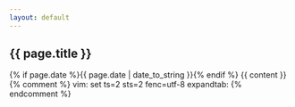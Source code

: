 ```yaml
---
layout: default
---
```

<article class="container-fluid">
  <h2>{{ page.title }}</h2>
  {% if page.date %}<date datetime="{{ page.date | date_to_xmlschema }}">{{ page.date | date_to_string }}</date>{% endif %}
  {{ content }}
</article>
{% comment %} vim: set ts=2 sts=2 fenc=utf-8 expandtab: {% endcomment %}
